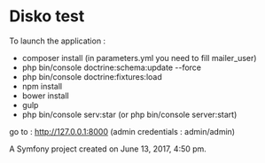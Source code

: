 Disko test
=========

To launch the application :
 - composer install (in parameters.yml you need to fill mailer_user)
 - php bin/console doctrine:schema:update --force
 - php bin/console doctrine:fixtures:load
 - npm install
 - bower install
 - gulp
 - php bin/console serv:star (or php bin/console server:start)

go to : http://127.0.0.1:8000 (admin credentials : admin/admin)

A Symfony project created on June 13, 2017, 4:50 pm.
